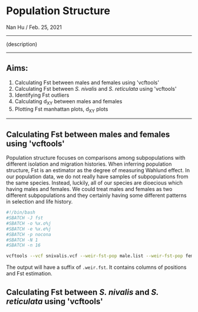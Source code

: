 # Population Structure
Nan Hu / Feb. 25, 2021

---

(description)

---
## Aims:
1. Calculating Fst between males and females using 'vcftools'
2. Calculating Fst between *S. nivalis* and *S. reticulata* using 'vcftools'
3. Identifying Fst outliers
4. Calculating d<sub>XY</sub> between males and females
5. Plotting Fst manhattan plots, d<sub>XY</sub> plots
---
## Calculating Fst between males and females using 'vcftools'
Population structure focuses on comparisons among subpopulations with different isolation and migration histories. When inferring population structure, Fst is an estimator as the degree of measuring Wahlund effect. In our population data, we do not really have samples of subpopulations from the same species. Instead, luckily, all of our species are dioecious which having males and females. We could treat males and females as two different subpopulations and they certainly having some different patterns in selection and life history. 
```bash
#!/bin/bash
#SBATCH -J fst
#SBATCH -o %x.o%j
#SBATCH -e %x.e%j
#SBATCH -p nocona
#SBATCH -N 1
#SBATCH -n 16

vcftools --vcf snivalis.vcf --weir-fst-pop male.list --weir-fst-pop female.list --out snivalis

```
The output will have a suffix of `.weir.fst`. It contains columns of positions and Fst estimation.

## Calculating Fst between *S. nivalis* and *S. reticulata* using 'vcftools'



